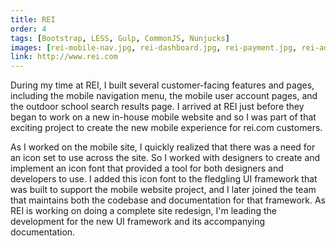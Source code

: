 ```yaml
---
title: REI
order: 4
tags: [Bootstrap, LESS, Gulp, CommonJS, Nunjucks]
images: [rei-mobile-nav.jpg, rei-dashboard.jpg, rei-payment.jpg, rei-addresses.jpg]
link: http://www.rei.com
---
```


During my time at REI, I built several customer-facing features and pages, including the mobile navigation menu, the mobile user account pages, and the outdoor school search results page.  I arrived at REI just before they began to work on a new in-house mobile website and so I was part of that exciting project to create the new mobile experience for rei.com customers.

As I worked on the mobile site, I quickly realized that there was a need for an icon set to use across the site.  So I worked with designers to create and implement an icon font that provided a tool for both designers and developers to use.  I added this icon font to the fledgling UI framework that was built to support the mobile website project, and I later joined the team that maintains both the codebase and documentation for that framework.  As REI is working on doing a complete site redesign, I'm leading the development for the new UI framework and its accompanying documentation.
